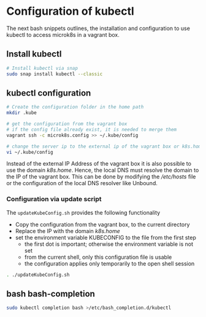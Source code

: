 # Configuration of kubectl

The next bash snippets outlines, the installation and configuration to use kubectl to access microk8s in a vagrant box.

## Install kubectl

```bash
# Install kubectl via snap
sudo snap install kubectl --classic
```

## kubectl configuration

```bash
# Create the configuration folder in the home path
mkdir .kube

# get the configuration from the vagrant box
# if the config file already exist, it is needed to merge them
vagrant ssh -c microk8s.config >> ~/.kube/config

# change the server ip to the external ip of the vagrant box or k8s.home
vi ~/.kube/config
```

Instead of the external IP Address of the vagrant box it is also possible to use the domain *k8s.home*.
Hence, the local DNS must resolve the domain to the IP of the vagrant box. This can be done by modifying the
*/etc/hosts* file or the configuration of the local DNS resolver like Unbound.

### Configuration via update script

The `updateKubeConfig.sh` provides the following functionality

* Copy the configuration from the vagrant box, to the current directory
* Replace the IP with the domain *k8s.home*
* set the environment variable KUBECONFIG to the file from the first step
    * the first dot is important; otherwise the environment variable is not set
    * from the current shell, only this configuration file is usable
    * the configuration applies only temporarily to the open shell session

```bash
. ./updateKubeConfig.sh
```

## bash bash-completion

```bash
sudo kubectl completion bash >/etc/bash_completion.d/kubectl
```
